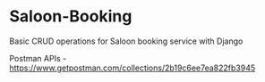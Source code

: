 # Saloon-Booking
Basic CRUD operations for Saloon booking service with Django

Postman APIs - https://www.getpostman.com/collections/2b19c6ee7ea822fb3945
